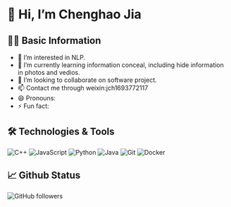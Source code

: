 # 👋 Hi, I’m Chenghao Jia
  
## 👨‍💻 Basic Information
- 👀 I’m interested in NLP.
- 🌱 I’m currently learning information conceal, including hide information in photos and vedios.
- 💞️ I’m looking to collaborate on software project.
- 📫 Contact me through weixin:jch1693772117
- 😄 Pronouns: 
- ⚡ Fun fact: 


## 🛠️ Technologies & Tools
![C++](https://img.shields.io/badge/C++-black?style=flat-square&logo=c%2B%2B)
![JavaScript](https://img.shields.io/badge/-JavaScript-black?style=flat-square&logo=javascript)
![Python](https://img.shields.io/badge/-Python-black?style=flat-square&logo=Python)
![Java](https://img.shields.io/badge/Java-black?style=flat-square&logo=openjdk)
![Git](https://img.shields.io/badge/-Git-black?style=flat-square&logo=git)
![Docker](https://img.shields.io/badge/-Docker-black?style=flat-square&logo=docker)



## 📈 Github Status
![GitHub followers](https://img.shields.io/github/followers/Spotless-face-under-earth)



<!---
Spotless-face-under-earth/Spotless-face-under-earth is a ✨ special ✨ repository because its `README.md` (this file) appears on your GitHub profile.
You can click the Preview link to take a look at your changes.
--->
